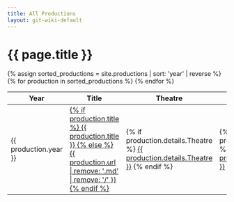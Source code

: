```yaml
---
title: All Productions
layout: git-wiki-default
---
```

<h1>{{ page.title }}</h1>
<table>
  <thead>
    <tr>
      <th>Year</th>
      <th>Title</th>
      <th>Theatre</th>
      <th>Venue</th>
    </tr>
  </thead>
  <tbody>
    {% assign sorted_productions = site.productions | sort: 'year' | reverse %}
    {% for production in sorted_productions %}
        <tr>
          <td>{{ production.year }}</td>
          <td>
            <a href="{{ production.url }}">
              {% if production.title %}
                {{ production.title }}
              {% else %}
                {{ production.url | remove: '.md' | remove: '/' }}
              {% endif %}
            </a>
          </td>
          <td>
            {% if production.details.Theatre %}
              <a href="/theatres/{{ production.details.Theatre | replace: " ", "_" }}">{{ production.details.Theatre }}</a>
            {% endif %}
          </td>
          <td>
            {% if production.details.Venue %}
              <a href="/venues/{{ production.details.Venue | replace: " ", "_" }}">{{ production.details.Venue }}</a>
            {% endif %}
          </td>
        </tr>
    {% endfor %}
  </tbody>
</table>
